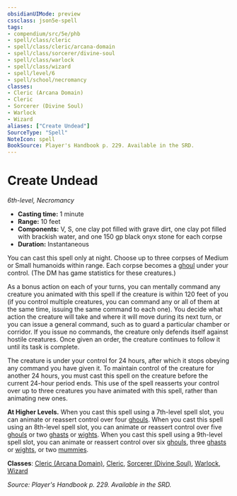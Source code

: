 ```yaml
---
obsidianUIMode: preview
cssclass: json5e-spell
tags:
- compendium/src/5e/phb
- spell/class/cleric
- spell/class/cleric/arcana-domain
- spell/class/sorcerer/divine-soul
- spell/class/warlock
- spell/class/wizard
- spell/level/6
- spell/school/necromancy
classes:
- Cleric (Arcana Domain)
- Cleric
- Sorcerer (Divine Soul)
- Warlock
- Wizard
aliases: ["Create Undead"]
SourceType: "Spell"
NoteIcon: spell
BookSource: Player's Handbook p. 229. Available in the SRD.
---
```

# Create Undead
*6th-level, Necromancy*  

- **Casting time:** 1 minute
- **Range:** 10 feet
- **Components:** V, S, one clay pot filled with grave dirt, one clay pot filled with brackish water, and one 150 gp black onyx stone for each corpse
- **Duration:** Instantaneous

You can cast this spell only at night. Choose up to three corpses of Medium or Small humanoids within range. Each corpse becomes a [ghoul](/2-Mechanics/CLI/bestiary/undead/ghoul.md) under your control. (The DM has game statistics for these creatures.)

As a bonus action on each of your turns, you can mentally command any creature you animated with this spell if the creature is within 120 feet of you (if you control multiple creatures, you can command any or all of them at the same time, issuing the same command to each one). You decide what action the creature will take and where it will move during its next turn, or you can issue a general command, such as to guard a particular chamber or corridor. If you issue no commands, the creature only defends itself against hostile creatures. Once given an order, the creature continues to follow it until its task is complete.

The creature is under your control for 24 hours, after which it stops obeying any command you have given it. To maintain control of the creature for another 24 hours, you must cast this spell on the creature before the current 24-hour period ends. This use of the spell reasserts your control over up to three creatures you have animated with this spell, rather than animating new ones.

**At Higher Levels.** When you cast this spell using a 7th-level spell slot, you can animate or reassert control over four [ghouls](/2-Mechanics/CLI/bestiary/undead/ghoul.md). When you cast this spell using an 8th-level spell slot, you can animate or reassert control over five [ghouls](/2-Mechanics/CLI/bestiary/undead/ghoul.md) or two [ghasts](/2-Mechanics/CLI/bestiary/undead/ghast.md) or [wights](/2-Mechanics/CLI/bestiary/undead/wight.md). When you cast this spell using a 9th-level spell slot, you can animate or reassert control over six [ghouls](/2-Mechanics/CLI/bestiary/undead/ghoul.md), three [ghasts](/2-Mechanics/CLI/bestiary/undead/ghast.md) or [wights](/2-Mechanics/CLI/bestiary/undead/wight.md), or two [mummies](/2-Mechanics/CLI/bestiary/undead/mummy.md).

**Classes**: [Cleric (Arcana Domain)](/2-Mechanics/CLI/classes/cleric-arcana-domain-scag.md), [Cleric](/2-Mechanics/CLI/classes/cleric.md), [Sorcerer (Divine Soul)](/2-Mechanics/CLI/classes/sorcerer-divine-soul-xge.md), [Warlock](/2-Mechanics/CLI/classes/warlock.md), [Wizard](/2-Mechanics/CLI/classes/wizard.md)

*Source: Player's Handbook p. 229. Available in the SRD.*